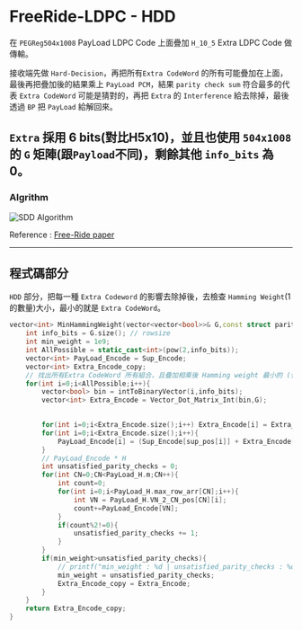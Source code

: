 # FreeRide-LDPC - HDD
在 `PEGReg504x1008` PayLoad LDPC Code 上面疊加 `H_10_5` Extra LDPC Code 做傳輸。

接收端先做 `Hard-Decision`，再把所有`Extra CodeWord` 的所有可能疊加在上面，最後再把疊加後的結果乘上 `PayLoad PCM`，結果 `parity check sum` 符合最多的代表 `Extra CodeWord` 可能是猜對的，再把 `Extra` 的 `Interference` 給去除掉，最後透過 `BP` 把 `PayLoad` 給解回來。

`Extra` 採用 6 bits(對比H5x10)，並且也使用 `504x1008` 的 `G` 矩陣(跟`Payload`不同)，剩餘其他 `info_bits` 為 0。
----
### Algrithm
![SDD Algorithm](https://github.com/ChouGiGiNYCU/LDPC/tree/main/Free_ride/HDD/img/HDD_Alg.png)


Reference : [Free-Ride paper](https://ieeexplore.ieee.org/document/9584875)

---

## 程式碼部分
`HDD` 部分，把每一種 `Extra Codeword` 的影響去除掉後，去檢查 `Hamming Weight`(1的數量)大小，最小的就是 `Extra CodeWord`。
``` c++ =
vector<int> MinHammingWeight(vector<vector<bool>>& G,const struct parity_check& PayLoad_H, vector<int>& Sup_Encode,vector<int>& sup_pos){
    int info_bits = G.size(); // rowsize
    int min_weight = 1e9;
    int AllPossible = static_cast<int>(pow(2,info_bits));
    vector<int> PayLoad_Encode = Sup_Encode;
    vector<int> Extra_Encode_copy;
    // 找出所有Extra CodeWord 所有組合，且疊加相乘後 Hamming weight 最小的 (代表 minimun number of unsatisfied parity checks)
    for(int i=0;i<AllPossible;i++){
        vector<bool> bin = intToBinaryVector(i,info_bits);
        vector<int> Extra_Encode = Vector_Dot_Matrix_Int(bin,G);

        
        for(int i=0;i<Extra_Encode.size();i++) Extra_Encode[i] = Extra_Encode[i]%2; 
        for(int i=0;i<Extra_Encode.size();i++){
            PayLoad_Encode[i] = (Sup_Encode[sup_pos[i]] + Extra_Encode[i])%2;
        }
        // PayLoad_Encode * H
        int unsatisfied_parity_checks = 0;
        for(int CN=0;CN<PayLoad_H.m;CN++){
            int count=0;
            for(int i=0;i<PayLoad_H.max_row_arr[CN];i++){
                int VN = PayLoad_H.VN_2_CN_pos[CN][i];
                count+=PayLoad_Encode[VN];
            }
            if(count%2!=0){
                unsatisfied_parity_checks += 1;
            }
        }
        if(min_weight>unsatisfied_parity_checks){
            // printf("min_weight : %d | unsatisfied_parity_checks : %d | i : %d\n",min_weight,unsatisfied_parity_checks,i);
            min_weight = unsatisfied_parity_checks;
            Extra_Encode_copy = Extra_Encode;
        }
    }
    return Extra_Encode_copy;
}
```